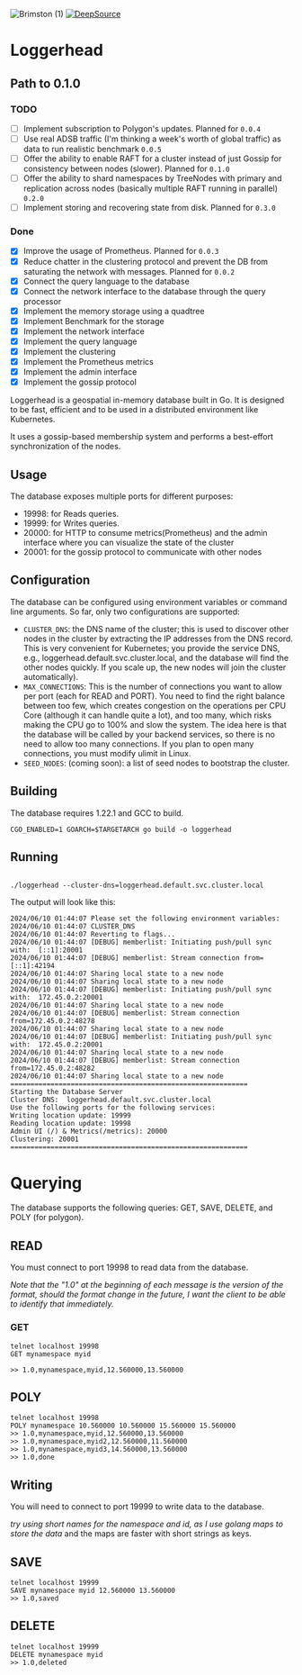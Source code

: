 ![Brimston (1)](https://github.com/fabricekabongo/loggerhead/assets/4486484/5d1c7777-ccce-44a5-bc5f-f2e5de23d96f)
[![DeepSource](https://app.deepsource.com/gh/fabricekabongo/loggerhead.svg/?label=active+issues&show_trend=true&token=y2MpvgmywVPyLIUiutUfCDve)](https://app.deepsource.com/gh/fabricekabongo/loggerhead/)

# Loggerhead

## Path to 0.1.0

### TODO

- [ ] Implement subscription to Polygon's updates. Planned for `0.0.4`
- [ ] Use real ADSB traffic (I'm thinking a week's worth of global traffic) as data to run realistic benchmark `0.0.5`
- [ ] Offer the ability to enable RAFT for a cluster instead of just Gossip for consistency between nodes (slower). Planned for `0.1.0`
- [ ] Offer the ability to shard namespaces by TreeNodes with primary and replication across nodes (basically multiple RAFT running in parallel) `0.2.0`
- [ ] Implement storing and recovering state from disk. Planned for `0.3.0`

### Done

- [X] Improve the usage of Prometheus. Planned for `0.0.3`
- [X] Reduce chatter in the clustering protocol and prevent the DB from saturating the network with messages. Planned for `0.0.2`
- [X] Connect the query language to the database
- [X] Connect the network interface to the database through the query processor
- [X] Implement the memory storage using a quadtree
- [X] Implement Benchmark for the storage
- [X] Implement the network interface
- [X] Implement the query language
- [X] Implement the clustering
- [X] Implement the Prometheus metrics
- [X] Implement the admin interface
- [X] Implement the gossip protocol

Loggerhead is a geospatial in-memory database built in Go. It is designed to be fast, efficient and to be used in a distributed environment
like Kubernetes.

It uses a gossip-based membership system and performs a best-effort synchronization of the nodes.

## Usage

The database exposes multiple ports for different purposes:

- 19998: for Reads queries.
- 19999: for Writes queries.
- 20000: for HTTP to consume metrics(Prometheus) and the admin interface where you can visualize the state of the cluster
- 20001: for the gossip protocol to communicate with other nodes

## Configuration

The database can be configured using environment variables or command line arguments.
So far, only two configurations are supported:

- `CLUSTER_DNS`: the DNS name of the cluster; this is used to discover other nodes in the cluster by extracting the
  IP addresses from the DNS record. This is very convenient for Kubernetes; you provide the service DNS, e.g., loggerhead.default.svc.cluster.local, and the database will find the other nodes quickly. If you scale up, the new nodes will join the cluster automatically).
- `MAX_CONNECTIONS`: This is the number of connections you want to allow per port (each for READ and PORT). You need to find the right balance between too few, which creates congestion on the operations per CPU Core (although it can handle quite a lot), and too many, which risks making the CPU go to 100% and slow the system. The idea here is that the database will be called by your backend services, so there is no need to allow too many connections. If you plan to open many connections, you must modify ulimit in Linux.
- `SEED_NODES`: (coming soon): a list of seed nodes to bootstrap the cluster.

## Building

The database requires 1.22.1 and GCC to build.

```shell
CGO_ENABLED=1 GOARCH=$TARGETARCH go build -o loggerhead
```

## Running

```shell

./loggerhead --cluster-dns=loggerhead.default.svc.cluster.local

```

The output will look like this:

```
2024/06/10 01:44:07 Please set the following environment variables:
2024/06/10 01:44:07 CLUSTER_DNS
2024/06/10 01:44:07 Reverting to flags...
2024/06/10 01:44:07 [DEBUG] memberlist: Initiating push/pull sync with:  [::1]:20001
2024/06/10 01:44:07 [DEBUG] memberlist: Stream connection from=[::1]:42194
2024/06/10 01:44:07 Sharing local state to a new node
2024/06/10 01:44:07 Sharing local state to a new node
2024/06/10 01:44:07 [DEBUG] memberlist: Initiating push/pull sync with:  172.45.0.2:20001
2024/06/10 01:44:07 Sharing local state to a new node
2024/06/10 01:44:07 [DEBUG] memberlist: Stream connection from=172.45.0.2:48278
2024/06/10 01:44:07 Sharing local state to a new node
2024/06/10 01:44:07 [DEBUG] memberlist: Initiating push/pull sync with:  172.45.0.2:20001
2024/06/10 01:44:07 Sharing local state to a new node
2024/06/10 01:44:07 [DEBUG] memberlist: Stream connection from=172.45.0.2:48282
2024/06/10 01:44:07 Sharing local state to a new node
===========================================================
Starting the Database Server
Cluster DNS:  loggerhead.default.svc.cluster.local
Use the following ports for the following services:
Writing location update: 19999
Reading location update: 19998
Admin UI (/) & Metrics(/metrics): 20000
Clustering: 20001
===========================================================

```

# Querying

The database supports the following queries: GET, SAVE, DELETE, and POLY (for polygon).

## READ
You must connect to port 19998 to read data from the database.

*Note that the "1.0" at the beginning of each message is the version of the format, should the format change in the future, I want the client to be able to identify that immediately.*

### GET
```shell
telnet localhost 19998
GET mynamespace myid

>> 1.0,mynamespace,myid,12.560000,13.560000
```

## POLY
```shell
telnet localhost 19998
POLY mynamespace 10.560000 10.560000 15.560000 15.560000
>> 1.0,mynamespace,myid,12.560000,13.560000
>> 1.0,mynamespace,myid2,12.560000,11.560000
>> 1.0,mynamespace,myid3,14.560000,13.560000
>> 1.0,done
```

## Writing
You will need to connect to port 19999 to write data to the database.

*try using short names for the namespace and id, as I use golang maps to store the data* and the maps are faster with short strings as keys.

## SAVE
```shell
telnet localhost 19999
SAVE mynamespace myid 12.560000 13.560000
>> 1.0,saved
```

## DELETE
```shell
telnet localhost 19999
DELETE mynamespace myid
>> 1.0,deleted
```


